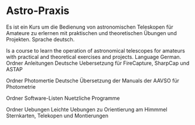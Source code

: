 # Astro-Praxis
Es ist ein Kurs um die Bedienung von astronomischen Teleskopen für Amateure zu erlernen mit praktischen und theoretischen Übungen und Projekten.
Sprache deutsch.

Is a course to learn the operation of astronomical telescopes for amateurs with practical and theoretical exercises and projects.
 Language German.
Ordner Anleitungen
Deutsche Uebersetzung für FireCapture, SharpCap und ASTAP

Ordner Photomertie
Deutsche Übersetzung der Manuals der AAVSO für Photometrie

Ordner Software-Listen
Nuetzliche Programme

Ordner Uebungen
Leichte Uebungen zu Orientierung am Himmmel Sternkarten, Telekopen und Montierungen
